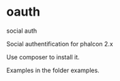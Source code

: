 oauth
=====

social auth

Social authentification for phalcon 2.x 

Use composer to install it.

Examples in the folder examples.

